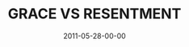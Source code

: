 ---
layout: message
category: message
series: "The Guide"
title: "GRACE VS RESENTMENT"
date: 2011-05-28-00-00
message_id: 675
audio: "http://s3.amazonaws.com/crossroads-media/messages/audio/theguide02.mp3"
audio-duration: "43:50"
program: "http://s3.amazonaws.com/crossroads-media/documents/05_28-29_11Program.pdf"
description: "Brian Tome talks about how our guide, the Holy Spirit, leads us away from resentment and into places of giving and receiving grace."
video: "http://s3.amazonaws.com/crossroads-media/messages/video/theguide02.mp4"
video-duration: "43:56"
video-image: "http://s3.amazonaws.com/crossroads-media/images/theguide02_still.jpg"
tag: 
 - tome
 - grace
 - resentment
 - guide
 - holy-spirit
 - program
 - growth
explicit: false
---